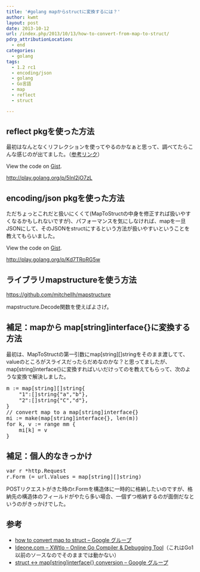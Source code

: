 ```yaml
---
title: '#golang mapからstructに変換するには？'
author: kwmt
layout: post
date: 2013-10-12
url: /index.php/2013/10/13/how-to-convert-from-map-to-struct/
pdrp_attributionLocation:
  - end
categories:
  - golang
tags:
  - 1.2 rc1
  - encoding/json
  - golang
  - Go言語
  - map
  - reflect
  - struct

---
```

## reflect pkgを使った方法

最初はなんとなくリフレクションを使ってやるのかなぁと思って、調べてたらこんな感じのが出てました。（<a href="http://bit.ly/1axEplM" target="_blank">参考リンク</a>）

<div class="oembed-gist">
  <noscript>
    View the code on <a href="https://gist.github.com/kwmt/6938201">Gist</a>.
  </noscript>
</div>

<a href="http://play.golang.org/p/5Inl2jO7zL" target="_blank">http://play.golang.org/p/5Inl2jO7zL</a>

<!--more-->

## encoding/json pkgを使った方法

ただちょっとこれだと扱いにくくて(MapToStructの中身を修正すれば扱いやすくなるかもしれないですが)、パフォーマンスを気にしなければ、mapを一旦JSONにして、そのJSONをstructにするという方法が扱いやすいということを教えてもらいました。

<div class="oembed-gist">
  <noscript>
    View the code on <a href="https://gist.github.com/kwmt/6950666">Gist</a>.
  </noscript>
</div>

<http://play.golang.org/p/Kd7TRoRG5w>

## ライブラリmapstructureを使う方法

<a href="https://github.com/mitchellh/mapstructure" target="_blank">https://github.com/mitchellh/mapstructure</a>
  
mapstructure.Decode関数を使えばよさげ。

## 補足：mapから map[string]interface{}に変換する方法

最初は、MapToStructの第一引数にmap\[string\]\[\]stringをそのまま渡してて、valueのところがスライスだったらだめなのかな？と思ってましたが、map[string]interface{}に変換すればいいだけってのを教えてもらって、次のような変換で解決しました。

<pre class="go">m := map[string][]string{
    "1":[]string{"a","b"},
    "2":[]string{"C","d"},
}
// convert map to a map[string]interface{}
mi := make(map[string]interface{}, len(m))
for k, v := range mm {
    mi[k] = v
}
</pre>

## 補足：個人的なきっかけ

<pre class="go">var r *http.Request
r.Form (= url.Values = map[string][]string)
</pre>

POSTリクエストがきた時のr.Formを構造体に一時的に格納したいのですが、格納先の構造体のフィールドがやたら多い場合、一個ずつ格納するのが面倒だなというのがきっかけでした。

## 参考

  * <a href="https://groups.google.com/forum/#!topic/golang-nuts/2PCtqxyirVE" target="_blank">how to convert map to struct &#8211; Google グループ</a>
  * <a href="http://bit.ly/1axEplM" target="_blank">Ideone.com &#8211; XWtlo &#8211; Online Go Compiler &#038; Debugging Tool</a>（これはGo1以前のソースなのでそのままでは動かない）
  * <a href="http://bit.ly/1axEFRY" target="_blank">struct <-> map[string]interface{} conversion &#8211; Google グループ</a>
